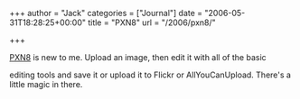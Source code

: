 +++
author = "Jack"
categories = ["Journal"]
date = "2006-05-31T18:28:25+00:00"
title = "PXN8"
url = "/2006/pxn8/"

+++

[PXN8](<http://pxn8.com/index.pl>) is new to me. Upload an image, then edit it with all of the basic 

editing tools and save it or upload it to Flickr or AllYouCanUpload. There's a little magic in there.